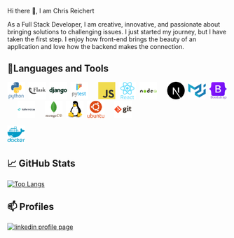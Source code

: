 Hi there 👋, I am Chris Reichert
 
As a Full Stack Developer, I am creative, innovative, and passionate about bringing solutions to challenging issues. I just started my journey, but I have taken the first step. I enjoy how front-end brings the beauty of an application and love how the backend makes the connection. 
 
<!--
**reichertc2/reichertc2** is a ✨ _special_ ✨ repository because its `README.md` (this file) appears on your GitHub profile.

Here are some ideas to get you started:

- 🔭 I’m currently working on ...
- 🌱 I’m currently learning ...
- 👯 I’m looking to collaborate on ...
- 🤔 I’m looking for help with ...
- 💬 Ask me about ...
- 😄 Pronouns: ...
- ⚡ Fun fact: ...
-->
## :briefcase:Languages and Tools

  <img src="https://github.com/devicons/devicon/blob/master/icons/python/python-original-wordmark.svg" alt="Python" height="40" width="40">&nbsp;
  <img src="https://github.com/devicons/devicon/blob/master/icons/flask/flask-original-wordmark.svg" alt="Flask" height="40" width="40">&nbsp;
  <img src="https://github.com/devicons/devicon/blob/master/icons/django/django-plain-wordmark.svg" alt="Django" height="40" width="40">&nbsp;
  <img src="https://github.com/devicons/devicon/blob/master/icons/pytest/pytest-original-wordmark.svg" alt="Pytest" height="40" width="40">&nbsp;
  <img style="margin-left: 15px" src="https://github.com/devicons/devicon/blob/master/icons/javascript/javascript-original.svg" alt="JavaScript" height="40" width="40">&nbsp;
  <img src="https://github.com/devicons/devicon/blob/master/icons/react/react-original-wordmark.svg" alt="React" height="40" width="40">&nbsp;
  <img src="https://github.com/devicons/devicon/blob/master/icons/nodejs/nodejs-original-wordmark.svg" alt="NodeJS" height="40" width="40">&nbsp;
  <img style="margin-left: 15px" src="https://github.com/devicons/devicon/blob/master/icons/nextjs/nextjs-original.svg" alt="NextJS" height="40" width="40">&nbsp;
  <img src="https://github.com/devicons/devicon/blob/master/icons/materialui/materialui-original.svg" alt="MUI" height="40" width="40">&nbsp;
  <img src="https://github.com/devicons/devicon/blob/master/icons/bootstrap/bootstrap-original-wordmark.svg" alt="Bootstrap" height="40" width="40">&nbsp;
  <img style="margin-left: 15px" src="https://github.com/devicons/devicon/blob/master/icons/tailwindcss/tailwindcss-original-wordmark.svg" alt="TailwindCSS" height="40" width="40">&nbsp;
  <img style="margin-left: 15px" src="https://github.com/devicons/devicon/blob/master/icons/mongodb/mongodb-original-wordmark.svg" alt="MongoDB" height="40" width="40">&nbsp;
  <img src="https://github.com/devicons/devicon/blob/master/icons/linux/linux-original.svg" alt="Linux" height="40" width="40">&nbsp;
  <img src="https://github.com/devicons/devicon/blob/master/icons/ubuntu/ubuntu-plain-wordmark.svg" alt="Ubuntu" height="40" width="40">&nbsp;
  <img style="margin-left: 15px" src="https://github.com/devicons/devicon/blob/master/icons/git/git-original-wordmark.svg" alt="Git" height="40" width="40">&nbsp;

  <img src="https://github.com/devicons/devicon/blob/master/icons/docker/docker-plain-wordmark.svg" alt="Docker" height="40" width="40">&nbsp;



## 📈 GitHub Stats 
<!-- [![Anurag's GitHub stats](https://github-readme-stats.vercel.app/api?username=reichertc2&show_icons=true&theme=dark)](https://github.com/reichertc2) -->

[![Top Langs](https://github-readme-stats.vercel.app/api/top-langs/?username=reichertc2&hide=Jupyter%20Notebook&show_icons=true&theme=dark&layout=compact)](https://github.com/reichertc2)

 ## 📫 Profiles
 <a href="https://www.linkedin.com/in/christopher-reichert/"><img src="https://img.shields.io/badge/LinkedIn-0077B5?style=for-the-badge&logo=linkedin&logoColor=white" alt="linkedin profile page"/></a>
  <!-- <a href="https://leetcode.com/reichertc2/"><img src="https://img.shields.io/badge/LinkedIn-0077B5?style=for-the-badge&logo=leetcode&logoColor=white" alt="leetcode profile page"/></a> -->
 

